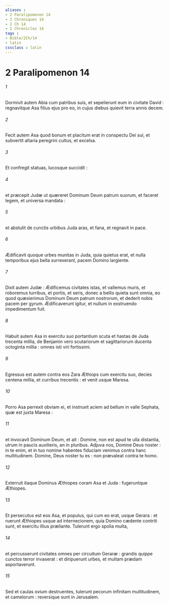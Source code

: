 ```yaml
---
aliases : 
- 2 Paralipomenon 14
- 2 Chroniques 14
- 2 Ch 14
- 2 Chronicles 14
tags : 
- Bible/2Ch/14
- latin
cssclass : latin
---
```


# 2 Paralipomenon 14

###### 1
Dormivit autem Abia cum patribus suis, et sepelierunt eum in civitate David : regnavitque Asa filius ejus pro eo, in cujus diebus quievit terra annis decem.
###### 2
Fecit autem Asa quod bonum et placitum erat in conspectu Dei sui, et subvertit altaria peregrini cultus, et excelsa.
###### 3
Et confregit statuas, lucosque succidit :
###### 4
et præcepit Judæ ut quæreret Dominum Deum patrum suorum, et faceret legem, et universa mandata :
###### 5
et abstulit de cunctis urbibus Juda aras, et fana, et regnavit in pace.
###### 6
Ædificavit quoque urbes munitas in Juda, quia quietus erat, et nulla temporibus ejus bella surrexerant, pacem Domino largiente.
###### 7
Dixit autem Judæ : Ædificemus civitates istas, et vallemus muris, et roboremus turribus, et portis, et seris, donec a bellis quieta sunt omnia, eo quod quæsierimus Dominum Deum patrum nostrorum, et dederit nobis pacem per gyrum. Ædificaverunt igitur, et nullum in exstruendo impedimentum fuit.
###### 8
Habuit autem Asa in exercitu suo portantium scuta et hastas de Juda trecenta millia, de Benjamin vero scutariorum et sagittariorum ducenta octoginta millia : omnes isti viri fortissimi.
###### 9
Egressus est autem contra eos Zara Æthiops cum exercitu suo, decies centena millia, et curribus trecentis : et venit usque Maresa.
###### 10
Porro Asa perrexit obviam ei, et instruxit aciem ad bellum in valle Sephata, quæ est juxta Maresa :
###### 11
et invocavit Dominum Deum, et ait : Domine, non est apud te ulla distantia, utrum in paucis auxilieris, an in pluribus. Adjuva nos, Domine Deus noster : in te enim, et in tuo nomine habentes fiduciam venimus contra hanc multitudinem. Domine, Deus noster tu es : non prævaleat contra te homo.
###### 12
Exterruit itaque Dominus Æthiopes coram Asa et Juda : fugeruntque Æthiopes.
###### 13
Et persecutus est eos Asa, et populus, qui cum eo erat, usque Gerara : et ruerunt Æthiopes usque ad internecionem, quia Domino cædente contriti sunt, et exercitu illius præliante. Tulerunt ergo spolia multa,
###### 14
et percusserunt civitates omnes per circuitum Geraræ : grandis quippe cunctos terror invaserat : et diripuerunt urbes, et multam prædam asportaverunt.
###### 15
Sed et caulas ovium destruentes, tulerunt pecorum infinitam multitudinem, et camelorum : reversique sunt in Jerusalem.

